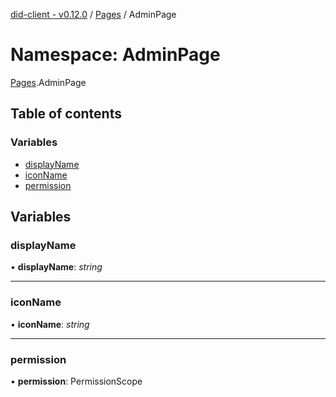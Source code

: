 [did-client - v0.12.0](../README.md) / [Pages](pages.md) / AdminPage

# Namespace: AdminPage

[Pages](pages.md).AdminPage

## Table of contents

### Variables

- [displayName](pages.adminpage.md#displayname)
- [iconName](pages.adminpage.md#iconname)
- [permission](pages.adminpage.md#permission)

## Variables

### displayName

• **displayName**: *string*

___

### iconName

• **iconName**: *string*

___

### permission

• **permission**: PermissionScope
